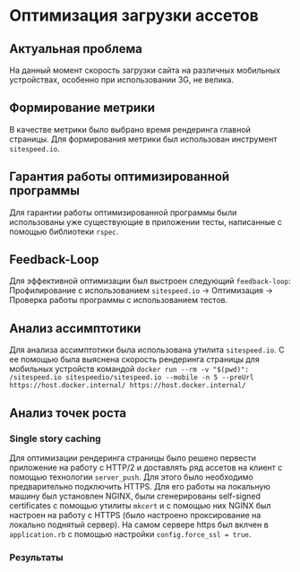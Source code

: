 # Оптимизация загрузки ассетов

## Актуальная проблема

На данный момент скорость загрузки сайта на различных мобильных устройствах, особенно при
использовании 3G, не велика.

## Формирование метрики

В качестве метрики было выбрано время рендеринга главной страницы. Для формирования метрики был
использован инструмент `sitespeed.io`.

## Гарантия работы оптимизированной программы

Для гарантии работы оптимизированной программы были использованы уже существующие в приложении
тесты, написанные с помощью библиотеки `rspec`.

## Feedback-Loop

Для эффективной оптимизации был выстроен следующий `feedback-loop`: Профилирование с использованием
`sitespeed.io` -> Оптимизация -> Проверка работы программы с использованием тестов.

## Анализ ассимптотики

Для анализа ассимптотики была использована утилита `sitespeed.io`. С ее помощью была выяснена
скорость рендеринга страницы для мобильных устройств командой `docker run --rm -v "$(pwd)": /sitespeed.io sitespeedio/sitespeed.io --mobile -n 5 --preUrl https://host.docker.internal/ https://host.docker.internal/`

## Анализ точек роста

### Single story caching

Для оптимизации рендеринга страницы было решено первести приложение на работу с HTTP/2 и доставлять
ряд ассетов на клиент с помощью технологии `server_push`. Для этого было необходимо предварительно
подключить HTTPS. Для его работы на локальную машину был установлен NGINX, были сгенерированы
self-signed certificates с помощью утилиты `mkcert` и с помощью них NGINX был настроен на работу с
HTTPS (было настроено проксирование на локально поднятый сервер). На самом сервере https был вклчен
в `application.rb` с помощью настройки `config.force_ssl = true`.

### Результаты
